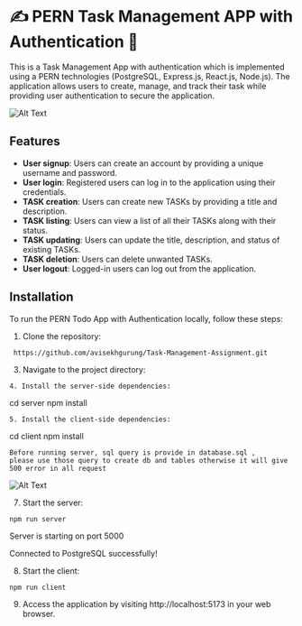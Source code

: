 # ✍️ PERN Task Management APP with Authentication 🔐	

This is a Task Management App with authentication which is implemented using a PERN technologies (PostgreSQL, Express.js, React.js, Node.js). The application allows users to create, manage, and track their task while providing user authentication to secure the application.

![Alt Text](https://i.postimg.cc/9fqJPP64/Screenshot-617.png)

## Features

- **User signup**: Users can create an account by providing a unique username and password.
- **User login**: Registered users can log in to the application using their credentials.
- **TASK creation**: Users can create new TASKs by providing a title and description.
- **TASK listing**: Users can view a list of all their TASKs along with their status.
- **TASK updating**: Users can update the title, description, and status of existing TASKs.
- **TASK deletion**: Users can delete unwanted TASKs.
- **User logout**: Logged-in users can log out from the application.
  
## Installation

To run the PERN Todo App with Authentication locally, follow these steps:

1. Clone the repository:
  ```
   https://github.com/avisekhgurung/Task-Management-Assignment.git
  ```
3. Navigate to the project directory:
  ```
4. Install the server-side dependencies:
 ```
cd server
npm install
 ```
5. Install the client-side dependencies:
  ```
cd client
npm install
  ```
Before running server, sql query is provide in database.sql , 
please use those query to create db and tables otherwise it will give 500 error in all request

```
![Alt Text](https://i.postimg.cc/x8KdLZRs/Screenshot-624.png)


7. Start the server:
 ```
npm run server
 ```
Server is starting on port 5000

Connected to PostgreSQL successfully!

8. Start the client:
 ```
npm run client
 ```
9. Access the application by visiting http://localhost:5173 in your web browser.

